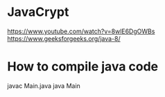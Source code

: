 # JavaCrypt
https://www.youtube.com/watch?v=8wlE6DgOWBs
https://www.geeksforgeeks.org/java-8/

# How to compile java code
javac Main.java
java Main

